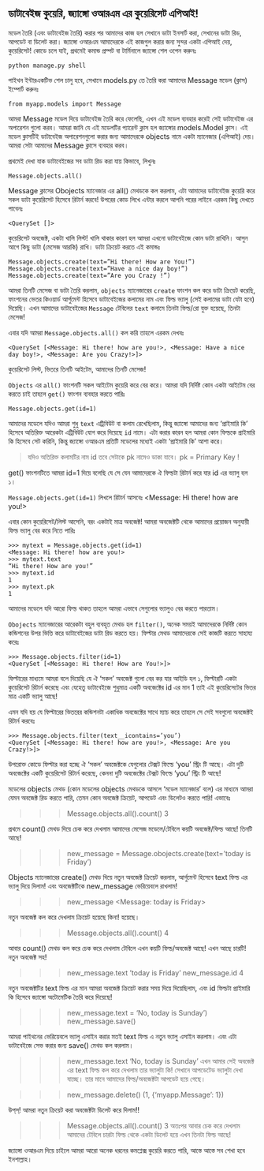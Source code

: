 ## ডাটাবেইজ কুয়েরি, জ্যাঙ্গো ওআরএম এর কুয়েরিসেট এপিআই!

মডেল তৈরি (এবং ডাটাবেইজ তৈরি) করার পর আমাদের কাজ হল সেখানে ডাটা ইনসার্ট করা, সেখানের ডাটা রিড, আপডেট বা ডিলেট করা। জ্যাঙ্গো ওআরএম আমাদেরকে এই কাজগুল করার জন্য সুন্দর একটা এপিআই দেয়, কুয়েরিসেট! 
কোডে চলে যাই, প্রথমেই কমান্ড প্রম্পট বা টার্মিনালে জ্যাঙ্গো শেল ওপেন করুনঃ

    python manage.py shell
    
পাইথন ইন্টারএকটিভ শেল চালু হবে, সেখানে models.py তে তৈরি করা আমাদের Message মডেল (ক্লাস)  ইম্পোর্ট করুনঃ

    from myapp.models import Message

আমরা Message মডেল দিয়ে ডাটাবেইজ তৈরি করে ফেলেছি, এখন এই মডেল ব্যবহার করেই সেই ডাটাবেইজ এর অপারেশন গুলো করব। আমরা জানি যে এই মডেলটির প্যারেন্ট ক্লাস হল জ্যাঙ্গোর models.Model ক্লাস। এই মডেল ক্লাসটিই ডাটাবেইজ অপারেশনগুলো করার জন্য আমাদেরকে objects নামে একটা ম্যানেজার (এপিআই) দেয়। আমরা সেটা আমাদের Message ক্লাসে ব্যবহার করব।

প্রথমেই দেখা যাক ডাটাবেইজের সব ডাটা রিড করা যায় কিভাবে, লিখুনঃ
 
    Message.objects.all()

Message ক্লাসের Obojects ম্যানেজার এর all() মেথডকে কল করলাম, এটা আমাদের ডাটাবেইজ কুয়েরি করে সকল ডাটা কুয়েরিসেট হিসেবে রিটার্ন করবে! উপরের কোড লিখে এন্টার করলে আপনি পরের লাইনে এরকম কিছু দেখতে পাবেনঃ
    
    <QuerySet []>

কুয়েরিসেট অবজেক্ট, একটা খালি লিস্ট! খালি থাকার কারণ হল আমরা এখনো ডাটাবেইজে কোন ডাটা রাখিনি। আসুন আগে কিছু ডাটা (মেসেজ আরকি) রাখি। ডাটা ক্রিয়েট করতে এই কমান্ডঃ

    Message.objects.create(text=”Hi there! How are You!”)
    Message.objects.create(text=”Have a nice day boy!”)
    Message.objects.create(text=”Are you Crazy !”)

আমরা তিনটি মেসেজ বা ডাটা তৈরি করলাম, `objects` ম্যানেজারের `create` ফাংশন কল করে ডাটা ক্রিয়েট করেছি, ফাংশনের ভেতর কিওয়ার্ড আর্গুমেন্ট হিসেবে ডাটাবেইজের কলামের নাম এবং ফিল্ড ভ্যালু (সেই কলামের ডাটা যেটা হবে) দিয়েছি। এখন আমাদের ডাটাবেইজের `Message` টেবিলের `text` কলামে তিনটা ফিল্ড/রো যুক্ত হয়েছে, তিনটা মেসেজ!

এবার যদি আমরা `Message.objects.all()` কল করি তাহলে এরকম দেখবঃ

    <QuerySet [<Message: Hi there! how are you!>, <Message: Have a nice day boy!>, <Message: Are you Crazy!>]>

কুয়েরিসেট লিস্ট, ভিতরে তিনটি আইটেম, আমাদের তিনটি মেসেজ!

`Objects` এর `all()` ফাংশনটি সকল আইটেম কুয়েরি করে বের করে। আমরা যদি নির্দিষ্ট কোন একটা আইটেম বের করতে চাই তাহলে `get()` ফাংশন ব্যবহার করতে পারিঃ

    Message.objects.get(id=1)

আমাদের মডেলে যদিও আমরা শুধু `text` এট্রিবিউট বা কলাম রেখেছিলাম, কিন্তু জ্যাঙ্গো আমাদের জন্য ‘প্রাইমারি কি’ হিসেবে অতিরিক্ত আরেকটা এট্রিবিউট যোগ করে দিয়েছে `id` নামে। এটা করার কারন হল আমরা কোন ফিল্ডকে প্রাইমারি কি হিসেবে সেট করিনি, কিন্তু জ্যাঙ্গো ওআরএম প্রতিটি মডেলের মধ্যেই একটা ‘প্রাইমারি কি’ আশা করে।

> যদিও অতিরিক্ত কলামটির নাম id  তবে সেটাকে pk নামেও ডাকা যাবে। pk = Primary Key !

get() ফাংশনটিতে আমরা id=1 দিয়ে বলেছি যে সে যেন আমাদেরকে ঐ ফিল্ডটা রিটার্ন করে যার id এর ভ্যালু হল ১।

`Message.objects.get(id=1)` লিখলে রিটার্ন আসবেঃ
    <Message: Hi there! how are you!>

এবার কোন কুয়েরিসেট/লিস্ট আসেনি, বরং একটাই মাত্র অবজেক্ট! আমরা অবজেক্টটি থেকে আমাদের প্রয়োজন অনুযায়ী ফিল্ড ভ্যালু বের করে নিতে পারিঃ

    >>> mytext = Message.objects.get(id=1)
    <Message: Hi there! how are you!>
    >>> mytext.text
    “Hi there! How are you!”
    >>> mytext.id
    1
    >>> mytext.pk
    1

আমাদের মডেলে যদি আরো ফিল্ড থাকত তাহলে আমরা এভাবে সেগুলোর ভ্যালুও বের করতে পারতাম।

`Obojects` ম্যানেজারের আরেকটা বহুল ব্যবহৃত মেথড হল `filter()`, অনেক সময়ই আমাদেরকে নির্দিষ্ট কোন কন্ডিশনের উপর ভিত্তি করে ডাটাবেইজের ডাটা রিড করতে হয়। ফিল্টার মেথড আমাদেরকে সেই কাজটি করতে সাহায্য করেঃ

    >>> Message.objects.filter(id=1)
    <QuerySet [<Message: Hi there! How are You!>]>


    
ফিল্টারের মাধ্যমে আমরা বলে দিয়েছি যে ঐ ‘সকল’ অবজেক্ট গুলো বের কর যার আইডি হল ১, ফিল্টারটি একটা কুয়েরিসেট রিটার্ন করেছে এবং যেহেতু ডাটাবেইজে শুধুমাত্র একটি অবজেক্টের id এর মান 1 তাই এই কুয়েরিসেটের ভিতর মাত্র একটি ভ্যালু আছে! 
 
এমন যদি হয় যে ফিল্টারের ভিতরের কন্ডিশনটা একাধিক অবজেক্টের সাথে ম্যাচ করে তাহলে সে সেই সবগুলো অবজেক্টই রিটার্ন করবেঃ

    >>> Message.objects.filter(text__icontains=’you’)
    <QuerySet [<Message: Hi there! how are you!>, <Message: Are you Crazy!>]>

উপরোক্ত কোডে ফিল্টার করা হচ্ছে ঐ ‘সকল’ অবজেক্টকে যেগুলোর টেক্সট ফিল্ডে ‘you’ স্ট্রিং টি আছে। এটা দুটি অবজেক্টের একটি কুয়েরিসেট রিটার্ন করেছে, কেননা দুটি অবজেক্টের টেক্সট ফিল্ডে ‘you’ স্ট্রিং টি আছে!


মডেলের objects মেথড (কোন মডেলের objects মেথডকে আসলে ‘মডেল ম্যানেজার’ বলে) এর মাধ্যমে আমরা যেমন অবজেক্ট রিড করতে পারি, তেমন কোন অবজেক্ট ক্রিয়েট, আপডেট এবং ডিলেটও করতে পারি! এভাবেঃ


>>> Message.objects.all().count()
3

প্রথমে count() মেথড দিয়ে চেক করে দেখলাম আমাদের মেসেজ মডেলে/টেবিলে কয়টি অবজেক্ট/ফিল্ড আছে! তিনটি আছে!

>>> new_message = Message.obojects.create(text=’today is Friday’)

Objects ম্যানেজারের create() মেথড দিয়ে নতুন অবজেক্ট ক্রিয়েট করলাম, আর্গুমেন্ট হিসেবে text ফিল্ড এর ভ্যালু দিয়ে দিলাম! এবং অবজেক্টটিকে new_message ভেরিয়েবলে রাখলাম!

>>> new_message
<Message: today is Friday>

নতুন অবজেক্ট কল করে দেখলাম ক্রিয়েট হয়েছে কিনা! হয়েছে।

>>> Message.objects.all().count()
4

আবার count() মেথড কল করে চেক করে দেখলাম টেবিলে এখন কয়টি ফিল্ড/অবজেক্ট আছে! এখন আছে চারটি! নতুন অবজেক্ট সহ!

>>> new_message.text
’today is Friday’
>>> new_message.id
4

নতুন অবজেক্টটির text ফিল্ড এর মান আমরা অবজেক্ট ক্রিয়েট করার সময় দিয়ে দিয়েছিলাম, এবং id ফিল্ডটা প্রাইমারি কি হিসেবে জ্যাঙ্গো অটোমেটিক তৈরি করে দিয়েছে!

>>> new_message.text = ‘No, today is Sunday’)
>>> new_message.save()

আমরা পাইথনের ভেরিয়েবলে ভ্যালু এসাইন করার মতই text ফিল্ড এ নতুন ভ্যালু এসাইন করলাম। এবং এটা ডাটাবেইজে সেভ করার জন্য save() মেথড কল করলাম।

>>> new_message.text
‘No, today is Sunday’
এখন আমার সেই অবজেক্ট এর text ফিল্ড কল করে দেখলাম তার ভ্যালুটা কি! সেখানে আপডেটেড ভ্যালুটা দেখা যাচ্ছে। তার মানে আমাদের ফিল্ড/অবজেক্টটা আপডেট হয়ে গেছে।


>>> new_message.delete()
(1, {‘myapp.Message’: 1})

উপ্‌স্‌! আমরা নতুন ক্রিয়েট করা অবজেক্টটা ডিলেট করে দিলাম!! 

>>> Message.objects.all().count()
3
অতঃপর আবার চেক করে দেখলাম আমাদের টেবিলে চারটা ফিল্ড থেকে একটা ডিলেট হয়ে এখন তিনটা ফিল্ড আছে!

জ্যাঙ্গো ওআরএম দিয়ে চাইলে আমরা আরো অনেক ধরনের কমপ্লেক্স কুয়েরি করতে পারি, আস্তে আস্তে সব শেখা হবে ইনশাল্লাহ।


